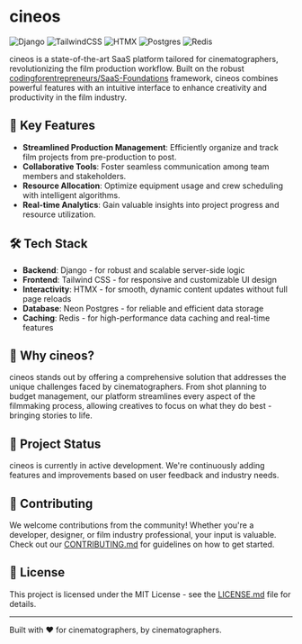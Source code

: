 # cineos

![Django](https://img.shields.io/badge/django-%23092E20.svg?style=for-the-badge&logo=django&logoColor=white)
![TailwindCSS](https://img.shields.io/badge/tailwindcss-%2338B2AC.svg?style=for-the-badge&logo=tailwind-css&logoColor=white)
![HTMX](https://img.shields.io/badge/htmx-%23E34F26.svg?style=for-the-badge&logo=html5&logoColor=white)
![Postgres](https://img.shields.io/badge/postgres-%23316192.svg?style=for-the-badge&logo=postgresql&logoColor=white)
![Redis](https://img.shields.io/badge/redis-%23DD0031.svg?style=for-the-badge&logo=redis&logoColor=white)

cineos is a state-of-the-art SaaS platform tailored for cinematographers, revolutionizing the film production workflow. Built on the robust [codingforentrepreneurs/SaaS-Foundations](https://github.com/codingforentrepreneurs/SaaS-Foundations) framework, cineos combines powerful features with an intuitive interface to enhance creativity and productivity in the film industry.

## 🚀 Key Features

- **Streamlined Production Management**: Efficiently organize and track film projects from pre-production to post.
- **Collaborative Tools**: Foster seamless communication among team members and stakeholders.
- **Resource Allocation**: Optimize equipment usage and crew scheduling with intelligent algorithms.
- **Real-time Analytics**: Gain valuable insights into project progress and resource utilization.

## 🛠️ Tech Stack

- **Backend**: Django - for robust and scalable server-side logic
- **Frontend**: Tailwind CSS - for responsive and customizable UI design
- **Interactivity**: HTMX - for smooth, dynamic content updates without full page reloads
- **Database**: Neon Postgres - for reliable and efficient data storage
- **Caching**: Redis - for high-performance data caching and real-time features

## 🌟 Why cineos?

cineos stands out by offering a comprehensive solution that addresses the unique challenges faced by cinematographers. From shot planning to budget management, our platform streamlines every aspect of the filmmaking process, allowing creatives to focus on what they do best - bringing stories to life.

## 🚧 Project Status

cineos is currently in active development. We're continuously adding features and improvements based on user feedback and industry needs.

## 🤝 Contributing

We welcome contributions from the community! Whether you're a developer, designer, or film industry professional, your input is valuable. Check out our [CONTRIBUTING.md](CONTRIBUTING.md) for guidelines on how to get started.

## 📄 License

This project is licensed under the MIT License - see the [LICENSE.md](LICENSE.md) file for details.

---

Built with ❤️ for cinematographers, by cinematographers.
